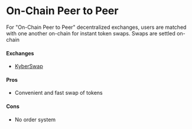 # On-Chain Peer to Peer

For "On-Chain Peer to Peer" decentralized exchanges, users are matched with one another on-chain for instant token swaps. Swaps are settled on-chain

#### Exchanges

* [KyberSwap](kyber.md)

#### Pros

* Convenient and fast swap of tokens

#### Cons

* No order system

